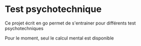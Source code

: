 # Test psychotechnique

Ce projet écrit en go permet de s'entrainer pour différents test psychotechniques

Pour le moment, seul le calcul mental est disponible
